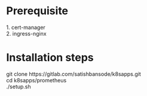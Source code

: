 <h1>Prerequisite</h1> 
1. cert-manager<br/>
2. ingress-nginx<br/>

<h1>Installation steps</h1>
git clone https://gitlab.com/satishbansode/k8sapps.git
<br/>
cd k8sapps/prometheus
<br/>
./setup.sh
